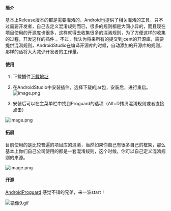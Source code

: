 
#### 简介

基本上Release版本的都是需要混淆的，Android也提供了相关混淆的工具，只不过需要开发者，自己去定义混淆规则而已，很多的规则都是大同小异的，而且现在项目使用的开源库也很多，这样就得去收集很多的混淆规则，为了方便这样的收集的过程，开发这样的插件 。不过，我认为将来所有的提交到jcent的开源库，需要提供混淆规则，AndroidStudio在编译开源库的时候，自动添加的开源库的规则，那样的话将大大减少开发者的工作量。

#### 使用

1. 下载插件[下载地址](https://raw.githubusercontent.com/pengyuantao/AndroidProguard/master/MyProguard.jar)
2. 在AndroidStudio中安装插件，选择下载的jar包，安装后，进行重启。
![image.png](http://upload-images.jianshu.io/upload_images/1460021-cedd1d8ff488478a.png?imageMogr2/auto-orient/strip%7CimageView2/2/w/1240)

3. 安装后可以在主菜单栏中找到Proguard的选项（Alt+D拷贝混淆规则或者直接点击）

![image.png](http://upload-images.jianshu.io/upload_images/1460021-0ee5c1654f7d4e7d.png?imageMogr2/auto-orient/strip%7CimageView2/2/w/1240)

#### 拓展

目前使用的是比较普遍的项目库的混淆，当然如果你自己有很多自己的框架，那么基本上你们自己公司使用的都是一套混淆规则，这个时候，你可以自己定义混淆规则的来源。

![image.png](http://upload-images.jianshu.io/upload_images/1460021-516c8fa1f867528e.png?imageMogr2/auto-orient/strip%7CimageView2/2/w/1240)

#### 开源

[AndroidProguard]( https://github.com/pengyuantao/AndroidProguard)
感觉不错的兄弟，来一波start！


![录像9.gif](http://upload-images.jianshu.io/upload_images/1460021-d91a5af669f96f1b.gif?imageMogr2/auto-orient/strip)

